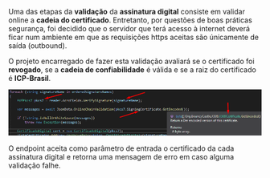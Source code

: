 Uma das etapas da **validação** da **assinatura digital** consiste em validar online a **cadeia do certificado**. Entretanto, por questões de boas práticas segurança, foi decidido que o servidor que terá acesso à internet deverá ficar num ambiente em que as requisições https aceitas são únicamente de saída (outbound).

O projeto encarregado de fazer esta validação avaliará se o certificado foi **revogado**, se a **cadeia de confiabilidade** é válida e se a raiz do certificado é **ICP-Brasil**. 

![endpoint](../../Recursos/Infraestrutura/endpoint.png)

O endpoint aceita como parâmetro de entrada o certificado da cada assinatura digital e retorna uma mensagem de erro em caso alguma validação falhe.